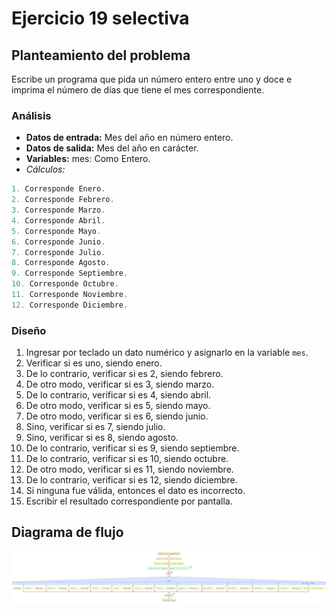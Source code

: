 # Ejercicio 19 selectiva

## Planteamiento del problema

Escribe un programa que pida un número entero entre uno y doce e imprima el número de días que tiene el mes correspondiente.

### Análisis

- **Datos de entrada:** Mes del año en número entero.
- **Datos de salida:** Mes del año en carácter.
- **Variables:** mes: Como Entero.
- _Cálculos:_
```C
1. Corresponde Enero.
2. Corresponde Febrero.
3. Corresponde Marzo.
4. Corresponde Abril.
5. Corresponde Mayo.
6. Corresponde Junio.
7. Corresponde Julio.
8. Corresponde Agosto.
9. Corresponde Septiembre.
10. Corresponde Octubre.
11. Corresponde Noviembre.
12. Corresponde Diciembre.
```

### Diseño

1. Ingresar por teclado un dato numérico y asignarlo en la variable `mes`.
2. Verificar si es uno, siendo enero.
3. De lo contrario, verificar si es 2, siendo febrero.
4. De otro modo, verificar si es 3, siendo marzo.
5. De lo contrario, verificar si es 4, siendo abril.
6. De otro modo, verificar si es 5, siendo mayo.
7. De otro modo, verificar si es 6, siendo junio.
8. Sino, verificar si es 7, siendo julio.
9. Sino, verificar si es 8, siendo agosto.
10. De lo contrario, verificar si es 9, siendo septiembre.
11. De lo contrario, verificar si es 10, siendo octubre.
12. De otro modo, verificar si es 11, siendo noviembre.
13. De lo contrario, verificar si es 12, siendo diciembre.
14. Si ninguna fue válida, entonces el dato es incorrecto.
15. Escribir el resultado correspondiente por pantalla.

## Diagrama de flujo

![DFD del ejercicio 19 selectiva](./Ejercicio19DFD.png)
